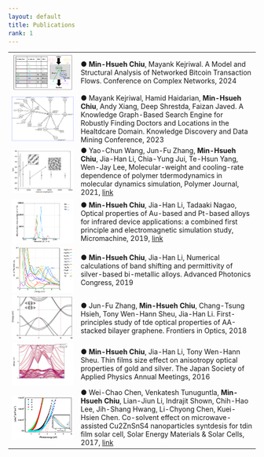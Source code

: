```yaml
---
layout: default
title: Publications
rank: 1
---
```

<table>
  <tr>
    <td class="image-cell"><img class="publication_img" style="float: left;" src="/assets/images/publications/2023_btc.png"></td>
    <td class="author-cell">● <strong>Min-Hsueh Chiu</strong>, Mayank Kejriwal. A Model and Structural Analysis of Networked Bitcoin Transaction Flows. Conference on Complex Networks, 2024</td>
  </tr>
  <tr>
    <td class="image-cell"><img class="publication_img" style="float: left;" src="/assets/images/publications/2023_KP_KDD.png"></td>
    <td class="author-cell">● Mayank Kejriwal, Hamid Haidarian, <strong>Min-Hsueh Chiu</strong>, Andy Xiang, Deep Shrestda, Faizan Javed. A Knowledge Graph-Based Search Engine for Robustly Finding Doctors and Locations in the Healtdcare Domain. Knowledge Discovery and Data Mining Conference, 2023</td>
  </tr>
  <tr>
    <td class="image-cell"><img class="publication_img" style="float: left;" src="/assets/images/publications/2021_MD.png"></td>
    <td class="author-cell">● Yao-Chun Wang, Jun-Fu Zhang, <strong>Min-Hsueh Chiu</strong>, Jia-Han Li, Chia-Yung Jui, Te-Hsun Yang, Wen-Jay Lee, Molecular-weight and cooling-rate dependence of polymer tdermodynamics in molecular dynamics simulation, Polymer Journal, 2021, <a href="https://www.nature.com/articles/s41428-020-00443-1">link</a></td>
  </tr>
  <tr>
    <td class="image-cell"><img class="publication_img" style="float: left;" src="/assets/images/publications/2019_alloy.png"></td>
    <td class="author-cell">● <strong>Min-Hsueh Chiu</strong>, Jia-Han Li, Tadaaki Nagao, Optical properties of Au-based and Pt-based alloys for infrared device applications: a combined first principle and electromagnetic simulation study, Micromachine, 2019, <a href="https://www.mdpi.com/2072-666X/10/1/73">link</a></td>
  </tr>
  <tr>
    <td class="image-cell"><img class="publication_img" style="float: left;" src="/assets/images/publications/2019_band_shift.png"></td>
    <td class="author-cell">● <strong>Min-Hsueh Chiu</strong>, Jia-Han Li, Numerical calculations of band shifting and permittivity of silver-based bi-metallic alloys. Advanced Photonics Congress, 2019</td>
  </tr>
  <tr>
    <td class="image-cell"><img class="publication_img" style="float: left;" src="/assets/images/publications/2018_graphene.png"></td>
    <td class="author-cell">● Jun-Fu Zhang, <strong>Min-Hsueh Chiu</strong>, Chang-Tsung Hsieh, Tony Wen-Hann Sheu, Jia-Han Li. First-principles study of tde optical properties of AA-stacked bilayer graphene. Frontiers in Optics, 2018</td>
  </tr>
  <tr>
    <td class="image-cell"><img class="publication_img" style="float: left;" src="/assets/images/publications/2016_JSAP_OSA.jpg"></td>
    <td class="author-cell">● <strong>Min-Hsueh Chiu</strong>, Jia-Han Li, Tony Wen-Hann Sheu. Thin films size effect on anisotropy optical properties of gold and silver. The Japan Society of Applied Physics Annual Meetings, 2016</td>
  </tr>
  <tr>
    <td class="image-cell"><img class="publication_img" style="float: left;" src="/assets/images/publications/2017_CZTS.png"></td>
    <td class="author-cell">● Wei-Chao Chen, Venkatesh Tunuguntla, <strong>Min-Hsueh Chiu</strong>, Lian-Jiun Li, Indrajit Shown, Chih-Hao Lee, Jih-Shang Hwang, Li-Chyong Chen, Kuei-Hsien Chen. Co-solvent effect on microwave-assisted Cu2ZnSnS4 nanoparticles syntdesis for tdin film solar cell, Solar Energy Materials & Solar Cells, 2017, <a href="https://www.sciencedirect.com/science/article/abs/pii/S0927024816305359">link</a></td>
  </tr>
</table>

